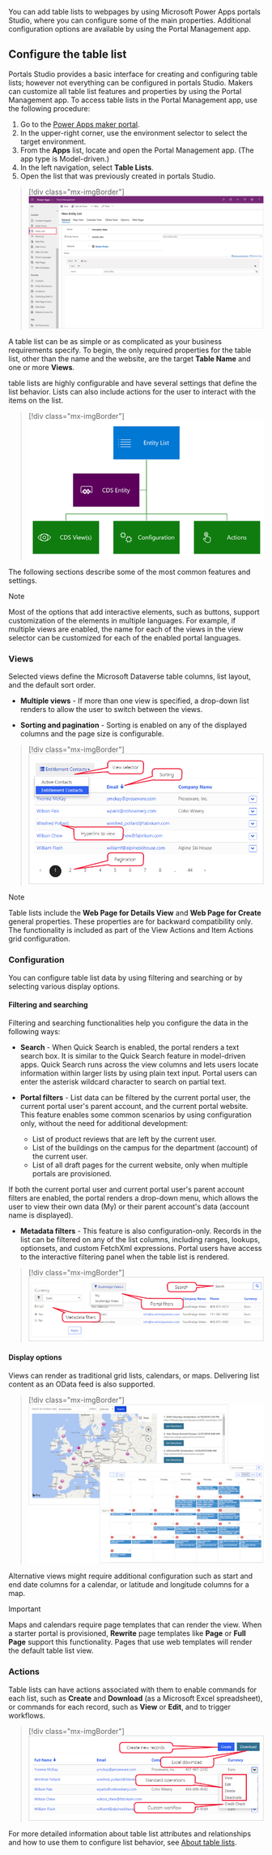 You can add table lists to webpages by using Microsoft Power Apps portals Studio, where you can configure some of the main properties. Additional configuration options are available by using the Portal Management app.

## Configure the table list

Portals Studio provides a basic interface for creating and configuring table lists; however not everything can be configured in portals Studio. Makers can customize all table list features and properties by using the Portal Management app. To access table lists in the Portal Management app, use the following procedure:

1. Go to the [Power Apps maker portal](https://make.powerapps.com/?azure-portal=true).
1. In the upper-right corner, use the environment selector to select the target environment.
1. From the **Apps** list, locate and open the Portal Management app. (The app type is Model-driven.)
1. In the left navigation, select **Table Lists**.
1. Open the list that was previously created in portals Studio.

> [!div class="mx-imgBorder"]
> [![Screenshot of the New table list in Portal Management.](../media/list-portal-app.png)](../media/list-portal-app.png#lightbox)

A table list can be as simple or as complicated as your business requirements specify. To begin, the only required properties for the table list, other than the name and the website, are the target **Table Name** and one or more **Views**.

table lists are highly configurable and have several settings that define the list behavior. Lists can also include actions for the user to interact with the items on the list.

> [!div class="mx-imgBorder"]
> [![Diagram of table list structure and overview.](../media/entity-list-overview.png)](../media/entity-list-overview.png#lightbox)

The following sections describe some of the most common features and settings.

> [!NOTE]
> Most of the options that add interactive elements, such as buttons, support customization of the elements in multiple languages. For example, if multiple views are enabled, the name for each of the views in the view selector can be customized for each of the enabled portal languages.

### Views

Selected views define the Microsoft Dataverse table columns, list layout, and the default sort order.

- **Multiple views** - If more than one view is specified, a drop-down list renders to allow the user to switch between the views.

- **Sorting and pagination** - Sorting is enabled on any of the displayed columns and the page size is configurable.

> [!div class="mx-imgBorder"]
> [![Screenshot of the Entitlement Contacts view and features.](../media/entity-list-features.png)](../media/entity-list-features.png#lightbox)

> [!NOTE]
> Table lists include the **Web Page for Details View** and **Web Page for Create** general properties. These properties are for backward compatibility only. The functionality is included as part of the View Actions and Item Actions grid configuration.

### Configuration

You can configure table list data by using filtering and searching or by selecting various display options.

#### Filtering and searching

Filtering and searching functionalities help you configure the data in the following ways:

- **Search** - When Quick Search is enabled, the portal renders a text search box. It is similar to the Quick Search feature in model-driven apps. Quick Search runs across the view columns and lets users locate information within larger lists by using plain text input. Portal users can enter the asterisk wildcard character to search on partial text.

- **Portal filters** - List data can be filtered by the current portal user, the current portal user's parent account, and the current portal website. This feature enables some common scenarios by using configuration only, without the need for additional development:

  - List of product reviews that are left by the current user.
  - List of the buildings on the campus for the department (account) of the current user.
  - List of all draft pages for the current website, only when multiple portals are provisioned.

If both the current portal user and current portal user's parent account filters are enabled, the portal renders a drop-down menu, which allows the user to view their own data (My) or their parent account's data (account name is displayed).

- **Metadata filters** - This feature is also configuration-only. Records in the list can be filtered on any of the list columns, including ranges, lookups, optionsets, and custom FetchXml expressions. Portal users have access to the interactive filtering panel when the table list is rendered.

> [!div class="mx-imgBorder"]
> [![Screenshot of the table list search and filtering features.](../media/entity-list-features-filtering.png)](../media/entity-list-features-filtering.png#lightbox)

#### Display options

Views can render as traditional grid lists, calendars, or maps. Delivering list content as an OData feed is also supported.

> [!div class="mx-imgBorder"]
> [![Screenshot of the table list rendered as a map and calendar.](../media/entity-list-map-calendar.png)](../media/entity-list-map-calendar.png#lightbox)

Alternative views might require additional configuration such as start and end date columns for a calendar, or latitude and longitude columns for a map.

> [!IMPORTANT]
> Maps and calendars require page templates that can render the view. When a starter portal is provisioned, **Rewrite** page templates like **Page** or **Full Page** support this functionality. Pages that use web templates will render the default table list view.

### Actions

Table lists can have actions associated with them to enable commands for each list, such as **Create** and **Download** (as a Microsoft Excel spreadsheet), or commands for each record, such as **View** or **Edit**, and to trigger workflows.

> [!div class="mx-imgBorder"]
> [![Screenshot of the table list features and commands.](../media/entity-list-features-commands.png)](../media/entity-list-features-commands.png#lightbox)

For more detailed information about table list attributes and relationships and how to use them to configure list behavior, see [About table lists](https://docs.microsoft.com/powerapps/maker/portals/configure/entity-lists/?azure-portal=true).